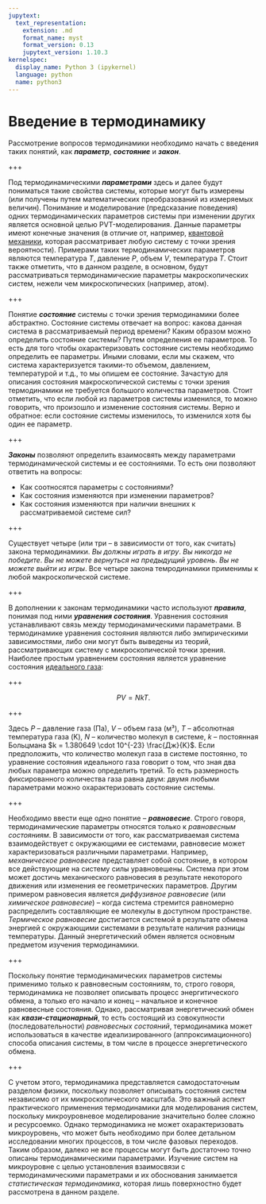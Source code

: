 ```yaml
---
jupytext:
  text_representation:
    extension: .md
    format_name: myst
    format_version: 0.13
    jupytext_version: 1.10.3
kernelspec:
  display_name: Python 3 (ipykernel)
  language: python
  name: python3
---
```


<a id='pvt-td-basics'></a>
# Введение в термодинамику
Рассмотрение вопросов термодинамики необходимо начать с введения таких понятий, как ***параметр***, ***состояние*** и ***закон***.

+++

<a id='pvt-td-basics-observables'></a>
Под термодинамическими ***параметрами*** здесь и далее будут пониматься такие свойства системы, которые могут быть измерены (или получены путем математических преобразований из измеряемых величин). Понимание и моделирование (предсказание поведения) одних термодинамических параметров системы при изменении других является основной целью PVT-моделирования. Данные параметры имеют конечные значения (в отличие от, например, [квантовой механики](https://en.wikipedia.org/wiki/Quantum_mechanics), которая рассматривает любую систему с точки зрения вероятности).  Примерами таких термодинамических параметров являются температура $T$, давление $P$, объем $V$, температура $T$. Стоит также отметить, что в данном разделе, в основном, будут рассматриваться термодинамические параметры макроскопических систем, нежели чем микроскопических (например, атом).

+++

<a id='pvt-td-basics-state'></a>
Понятие ***состояние*** системы с точки зрения термодинамики более абстрактно. Состояние системы отвечает на вопрос: какова данная система в рассматриваемый период времени? Каким образом можно определить состояние системы? Путем определения ее параметров. То есть для того чтобы охарактеризовать состояние системы необходимо определить ее параметры. Иными словами, если мы скажем, что система характеризуется такими-то объемом, давлением, температурой и т.д., то мы опишем ее состояние. Зачастую для описания состояния макроскопической системы с точки зрения термодинамики не требуется большого количества параметров. Стоит отметить, что если любой из параметров системы изменился, то можно говорить, что произошло и изменение состояния системы. Верно и обратное: если состояние системы изменилось, то изменился хотя бы один ее параметр.

+++

<a id='pvt-td-basics-laws'></a>
***Законы*** позволяют определить взаимосвять между параметрами термодинамической системы и ее состояниями. То есть они позволяют ответить на вопросы:
* Как соотносятся параметры с состояниями?
* Как состояния изменяются при изменении параметров? 
* Как состояния изменяются при наличии внешних к рассматриваемой системе сил?

+++

Существует четыре (или три – в зависимости от того, как считать) закона термодинамики. *Вы должны играть в игру*. *Вы никогда не победите*. *Вы не можете вернуться на предыдущий уровень*. *Вы не можете выйти из игры*. Все четыре закона темродинамики применимы к любой макроскопической системе.

+++

<a id='pvt-td-basics-ideal_gas_eos'></a>
В дополнении к законам термодинамики часто используют ***правила***, понимая под ними ***уравнения состояния***. Уравнения состояния устанавливают связь между термодинамическими параметрами. В термодинамике уравнения состояния являются либо эмпирическими зависимостями, либо они могут быть выведены из теорий, рассматривающих систему с микроскопической точки зрения. Наиболее простым уравнением состояния является уравнение состояния [идеального газа](https://en.wikipedia.org/wiki/Ideal_gas#Classical_thermodynamic_ideal_gas):

+++

$$ P V = N k T.$$

+++

Здесь $P$ – давление газа (Па), $V$ – объем газа (м³), $T$ – абсолютная температура газа (K), $N$ – количество молекул в системе, $k$ – постоянная Больцмана $k = 1.380649 \cdot 10^{-23} \frac{Дж}{K}$. Если предположить, что количество молекул газа в системе постоянно, то уравнение состояния идеального газа говорит о том, что зная два любых параметра можно определить третий. То есть размерность фиксированного количества газа равна двум: двумя любыми параметрами можно охарактеризовать состояние системы.

+++

Необходимо ввести еще одно понятие – ***равновесие***. Строго говоря, термодинамические параметры относятся только к *равновесным состояниям*. В зависимости от того, как рассматриваемая система взаимодействует с окружающими ее системами, равновесие может характеризоваться различными параметрами. Например, *механическое равновесие* представляет собой состояние, в котором все действующие на систему силы уравновешены. Система при этом может достичь механического равновесия в результате некоторого движения или изменения ее геометрических параметров. Другим примером равновесия является *диффузивное равновесие* (или *химическое равновесие*) – когда система стремится равномерно распределить составляющие ее молекулы в доступном пространстве. *Термическое равновесие* достигается системой в результате обмена энергией с окружающими системами в результате наличия разницы температуры. Данный энергетический обмен является основным предметом изучения термодинамики.

+++

Поскольку понятие термодинамических параметров системы применимо только к равновесным состояниям, то, строго говоря, термодинамика не позволяет описывать процесс энергитического обмена, а только его начало и конец – начальное и конечное равновесные состояния. Однако, рассматривая энергетический обмен как ***квази-стационарный***, то есть состоящий из совокупности (последовательности) *равновесных состояний*, термодинамика может использоваться в качестве идеализированного (аппроксимационного) способа описания системы, в том числе в процессе энергетического обмена.

+++

С учетом этого, термодинамика представляется самодостаточным разделом физики, поскольку позволяет описывать состояния систем независимо от их микроскопического масштаба. Это важный аспект практического применения термодинамики для моделирования систем, поскольку микроуровневое моделирование значительно более сложно и ресурсоемко. Однако термодинамика не может охарактеризовать микроуровень, что может быть необходимо при более детальном исследовании многих процессов, в том числе фазовых переходов. Таким образом, далеко не все процессы могут быть достаточно точно описаны термодинамическими параметрами. Изучение систем на микроуровне с целью установления взаимосвязи с термодинамическими параметрами и их обоснования занимается *статистическая термодинамика*, которая лишь поверхностно будет рассмотрена в данном разделе.
